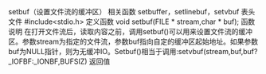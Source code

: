 setbuf（设置文件流的缓冲区）
相关函数
setbuffer，setlinebuf，setvbuf
表头文件
#include<stdio.h>
定义函数
void setbuf(FILE * stream,char * buf);
函数说明
在打开文件流后，读取内容之前，调用setbuf()可以用来设置文件流的缓冲区。参数stream为指定的文件流，参数buf指向自定的缓冲区起始地址。如果参数buf为NULL指针，则为无缓冲IO。Setbuf()相当于调用:setvbuf(stream,buf,buf?_IOFBF:_IONBF,BUFSIZ) 
返回值
